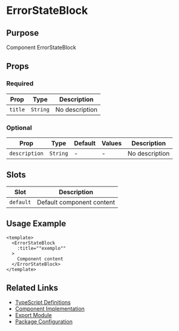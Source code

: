 # ErrorStateBlock

## Purpose

Component ErrorStateBlock

## Props

### Required

| Prop    | Type     | Description    |
| ------- | -------- | -------------- |
| `title` | `String` | No description |

### Optional

| Prop          | Type     | Default | Values | Description    |
| ------------- | -------- | ------- | ------ | -------------- |
| `description` | `String` | -       | -      | No description |

## Slots

| Slot      | Description               |
| --------- | ------------------------- |
| `default` | Default component content |

## Usage Example

```vue
<template>
  <ErrorStateBlock
    :title=""exemplo""
  >
    Component content
  </ErrorStateBlock>
</template>
```

## Related Links

- [TypeScript Definitions](./ErrorStateBlock.d.ts)
- [Component Implementation](./ErrorStateBlock.vue)
- [Export Module](./errorstateblock.js)
- [Package Configuration](./package.json)
